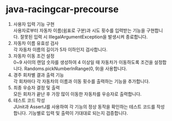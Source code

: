 # java-racingcar-precourse

1. 사용자 입력 기능 구현   
사용자로부터 자동차 이름(쉼표로 구분)과 시도 횟수를 입력받는 기능을 구현합니다. 잘못된 입력 시 IllegalArgumentException을 발생시켜 종료합니다.  
2. 자동차 이름 유효성 검사  
각 자동차 이름의 길이가 5자 이하인지 검사합니다.   
3. 자동차 이동 조건 설정  
0~9 사이의 랜덤 숫자를 생성하여 4 이상일 때 자동차가 이동하도록 조건을 설정합니다. Randoms.pickNumberInRange(0, 9)을 사용합니다.   
4. 경주 회차별 결과 출력 기능  
각 회차마다 각 자동차의 이름과 이동 횟수를 출력하는 기능을 추가합니다.   
5. 최종 우승자 결정 및 출력  
모든 회차가 끝난 후 가장 많이 이동한 자동차를 우승자로 출력합니다.   
6. 테스트 코드 작성  
JUnit과 AssertJ를 사용하여 각 기능의 정상 동작을 확인하는 테스트 코드를 작성합니다. 기능별로 입력 및 출력이 기대대로 되는지 검증합니다.   
